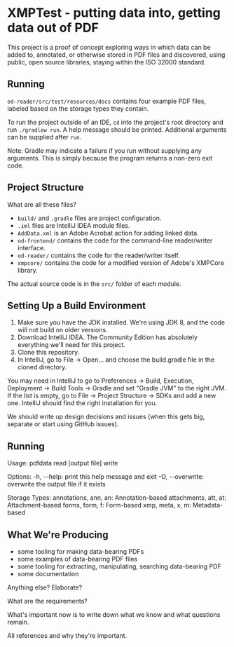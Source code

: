 # XMPTest - putting data into, getting data out of PDF

This project is a proof of concept exploring ways in which data can be added to, annotated, or otherwise stored in PDF
files and discovered, using public, open source libraries, staying within the ISO 32000 standard.

## Running

`od-reader/src/test/resources/docs` contains four example PDF files, labeled based on the storage types they contain.

To run the project outside of an IDE, `cd` into the project's root directory and run `./gradlew run`. 
A help message should be printed. Additional arguments can be supplied after `run`.

Note: Gradle may indicate a failure if you run without supplying any arguments.
This is simply because the program returns a non-zero exit code.

## Project Structure

What are all these files?

* `build/` and `.gradle` files are project configuration.
* `.iml` files are IntelliJ IDEA module files.
* `AddData.xml` is an Adobe Acrobat action for adding linked data.
* `od-frontend/` contains the code for the command-line reader/writer interface.
* `od-reader/` contains the code for the reader/writer itself.
* `xmpcore/` contains the code for a modified version of Adobe's XMPCore library.

The actual source code is in the `src/` folder of each module.

## Setting Up a Build Environment

1. Make sure you have the JDK installed. We're using JDK 8, and the code will not build on older versions.
2. Download IntelliJ IDEA. The Community Edition has absolutely everything we'll need for this project.
3. Clone this repository.
4. In IntelliJ, go to File -> Open... and choose the build.gradle file in the cloned directory.

You may need in IntelliJ to go to Preferences -> Build, Execution, Deployment -> Build Tools -> Gradle
and set "Gradle JVM" to the right JVM. If the list is empty, go to File -> Project Structure -> SDKs and 
add a new one. IntelliJ should find the right installation for you.

We should write up design decisions and issues (when this gets big, separate or start using GitHub issues).

## Running

Usage: pdfdata
    read  <pdf file> [output file]
    write <storage type> <source file> <pdf file>

Options:
    -h, --help:      print this help message and exit
    -O, --overwrite: overwrite the output file if it exists

Storage Types:
    annotations, ann, an: Annotation-based
    attachments, att, at: Attachment-based
    forms, form, f:       Form-based
    xmp, meta, x, m:      Metadata-based

## What We're Producing
* some tooling for making data-bearing PDFs
* some examples of data-bearing PDF files
* some tooling for extracting, manipulating, searching data-bearing PDF
* some documentation

Anything else? Elaborate?

What are the requirements?

What's important now is to write down what we know and what questions remain.

All references and why they're important.
